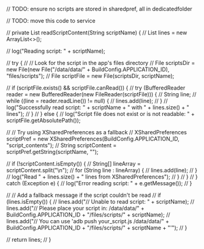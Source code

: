 






// TODO: ensure no scripts are stored in sharedpref, all in dedicatedfolder


// TODO: move this code to service

// private List<String> readScriptContent(String scriptName) {
//     List<String> lines = new ArrayList<>();

//     log("Reading script: " + scriptName);

//     try {
//         // Look for the script in the app's files directory
//         File scriptsDir = new File(new File("/data/data/" + BuildConfig.APPLICATION_ID), "files/scripts");
//         File scriptFile = new File(scriptsDir, scriptName);

//         if (scriptFile.exists() && scriptFile.canRead()) {
//             try (BufferedReader reader = new BufferedReader(new FileReader(scriptFile))) {
//                 String line;
//                 while ((line = reader.readLine()) != null) {
//                     lines.add(line);
//                 }
//                 log("Successfully read script: " + scriptName + " with " + lines.size() + " lines");
//             }
//         } else {
//             log("Script file does not exist or is not readable: " + scriptFile.getAbsolutePath());

//             // Try using XSharedPreferences as a fallback
//             XSharedPreferences scriptPref = new XSharedPreferences(BuildConfig.APPLICATION_ID, "script_contents");
//             String scriptContent = scriptPref.getString(scriptName, "");

//             if (!scriptContent.isEmpty()) {
//                 String[] lineArray = scriptContent.split("\n");
//                 for (String line : lineArray) {
//                     lines.add(line);
//                 }
//                 log("Read " + lines.size() + " lines from XSharedPreferences");
//             }
//         }
//     } catch (Exception e) {
//         log("Error reading script: " + e.getMessage());
//     }

//     // Add a fallback message if the script couldn't be read
//     if (lines.isEmpty()) {
//         lines.add("// Unable to read script: " + scriptName);
//         lines.add("// Please place your script in: /data/data/" + BuildConfig.APPLICATION_ID + "/files/scripts/" + scriptName);
//         lines.add("// You can use 'adb push your_script.js /data/data/" + BuildConfig.APPLICATION_ID + "/files/scripts/" + scriptName + "'");
//     }

//     return lines;
// }
